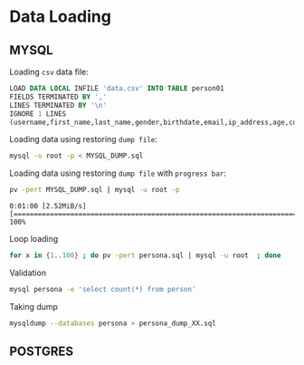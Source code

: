# Data Loading

## MYSQL

Loading `csv` data file:
```sql
LOAD DATA LOCAL INFILE 'data.csv' INTO TABLE person01
FIELDS TERMINATED BY ','
LINES TERMINATED BY '\n'
IGNORE 1 LINES
(username,first_name,last_name,gender,birthdate,email,ip_address,age,country,postal_code,favorite_color);
```


Loading data using restoring `dump file`:
```bash
mysql -u root -p < MYSQL_DUMP.sql 
```

Loading data using restoring `dump file` with `progress bar`:
```bash
pv -pert MYSQL_DUMP.sql | mysql -u root -p
```
```
0:01:00 [2.52MiB/s] [================================================================================================>] 100% 
```

Loop loading
```bash
for x in {1..100} ; do pv -pert persona.sql | mysql -u root  ; done
```

Validation
```bash
mysql persona -e 'select count(*) from person'
```

Taking dump
```bash
mysqldump --databases persona > persona_dump_XX.sql
```

## POSTGRES
